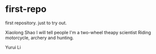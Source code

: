 # first-repo
first repository. just to try out.

Xiaolong Shao
I will tell people I'm a two-wheel theapy scientist
Riding motorcycle, archery and hunting.

Yurui Li
